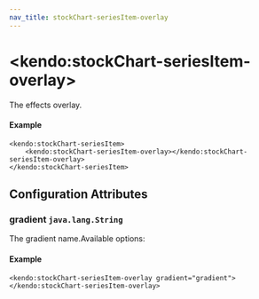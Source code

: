 ```yaml
---
nav_title: stockChart-seriesItem-overlay
---
```


# \<kendo:stockChart-seriesItem-overlay\>

The effects overlay.

#### Example
    <kendo:stockChart-seriesItem>
        <kendo:stockChart-seriesItem-overlay></kendo:stockChart-seriesItem-overlay>
    </kendo:stockChart-seriesItem>

## Configuration Attributes

### gradient `java.lang.String`

The gradient name.Available options:

#### Example
    <kendo:stockChart-seriesItem-overlay gradient="gradient">
    </kendo:stockChart-seriesItem-overlay>

